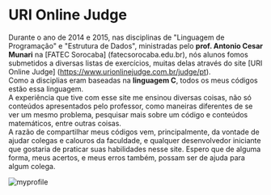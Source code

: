 URI Online Judge
======

Durante o ano de 2014 e 2015, nas disciplinas de "Linguagem de Programação" e "Estrutura de Dados", ministradas pelo **prof. Antonio Cesar Munari** na [FATEC Sorocaba] (fatecsorocaba.edu.br), nós alunos fomos submetidos a diversas listas de exercícios, muitas delas através do site [URI Online Judge] (https://www.urionlinejudge.com.br/judge/pt). <br>
Como a disciplias eram baseadas na **linguagem C**, todos os meus códigos estão essa linguagem. <br>
A experiência que tive com esse site me ensinou diversas coisas, não só conteúdos apresentados pelo professor, como maneiras diferentes de se ver um mesmo problema, pesquisar mais sobre um código e conteúdos matemáticos, entre outras coisas. <br>
A razão de compartilhar meus códigos vem, principalmente, da vontade de ajudar colegas e calouros da faculdade, e qualquer desenvolvedor iniciante que gostaria de praticar suas habilidades nesse site. Espero que de alguma forma, meus acertos, e meus erros também, possam ser de ajuda para algum colega. <br>

![myprofile](https://github.com/fromnanda/URI-Online-Judge/blob/master/uri.png)
